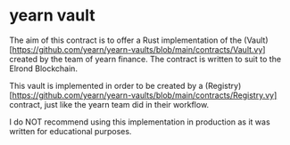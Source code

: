 # yearn vault

The aim of this contract is to offer a Rust implementation of the (Vault)[https://github.com/yearn/yearn-vaults/blob/main/contracts/Vault.vy] created by the team of yearn finance. The contract is written to suit to the Elrond Blockchain.

This vault is implemented in order to be created by a (Registry)[https://github.com/yearn/yearn-vaults/blob/main/contracts/Registry.vy] contract, just like the yearn team did in their workflow.

I do NOT recommend using this implementation in production as it was written for educational purposes.
